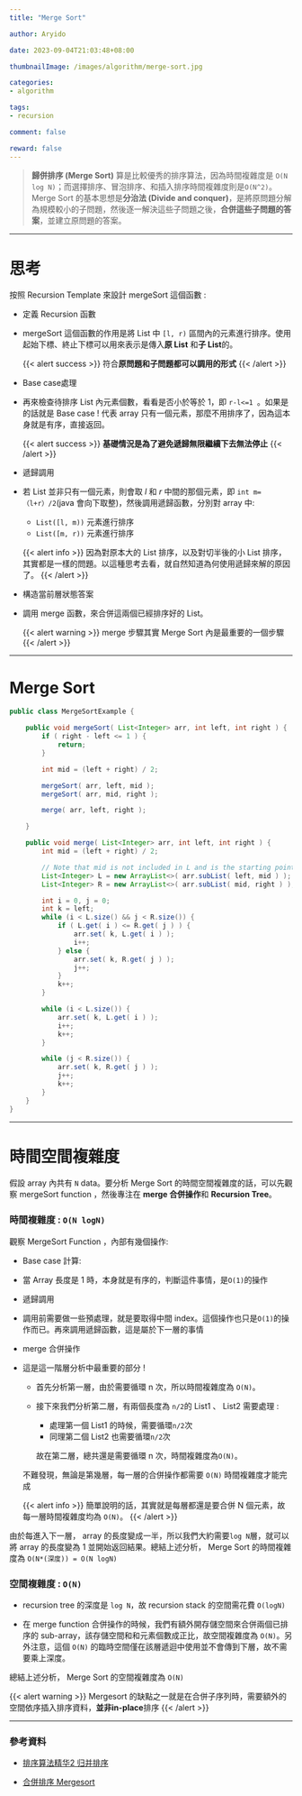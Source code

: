 ```yaml
---
title: "Merge Sort"

author: Aryido

date: 2023-09-04T21:03:48+08:00

thumbnailImage: /images/algorithm/merge-sort.jpg

categories:
- algorithm

tags:
- recursion

comment: false

reward: false
---
```

<!--BODY-->
> **歸併排序 (Merge Sort)** 算是比較優秀的排序算法，因為時間複雜度是 ```O(N log N)```；而選擇排序、冒泡排序、和插入排序時間複雜度則是```O(N^2)```。 Merge Sort 的基本思想是**分治法 (Divide and conquer)**，是將原問題分解為規模較小的子問題，然後逐一解決這些子問題之後，**合併這些子問題的答案**，並建立原問題的答案。

<!--more-->
---

# 思考
按照 Recursion Template 來設計 mergeSort 這個函數 :

- 定義 Recursion 函數
-
	mergeSort 這個函數的作用是將 List 中 ```[l, r)``` 區間內的元素進行排序。使用起始下標、終止下標可以用來表示是傳入**原 List** 和**子 List**的。

	{{< alert success >}}
符合**原問題和子問題都可以調用的形式**
	{{< /alert >}}

- Base case處理
-
	再來檢查待排序 List 內元素個數，看看是否小於等於 1，即  ```r-l<=1 ```。如果是的話就是 Base case ! 代表 array 只有一個元素，那麼不用排序了，因為這本身就是有序，直接返回。

	{{< alert success >}}
**基礎情況是為了避免遞歸無限繼續下去無法停止**
	{{< /alert >}}

- 遞歸調用
-
	若 List 並非只有一個元素，則會取 *l* 和 *r* 中間的那個元素，即  ```int m=（l+r）/2```(java 會向下取整)，然後調用遞歸函數，分別對 array 中:
    - ```List([l, m))``` 元素進行排序
    - ```List([m, r))``` 元素進行排序

	{{< alert info >}}
因為對原本大的 List 排序，以及對切半後的小 List 排序，其實都是一樣的問題。以這種思考去看，就自然知道為何使用遞歸來解的原因了。
	{{< /alert >}}


- 構造當前層狀態答案
-
  調用 merge 函數，來合併這兩個已經排序好的 List。

	{{< alert warning >}}
merge 步驟其實 Merge Sort 內是最重要的一個步驟
	{{< /alert >}}

---

# Merge Sort

```java
public class MergeSortExample {

	public void mergeSort( List<Integer> arr, int left, int right ) {
		if ( right - left <= 1 ) {
			return;
		}

		int mid = (left + right) / 2;

		mergeSort( arr, left, mid );
		mergeSort( arr, mid, right );

		merge( arr, left, right );

	}

	public void merge( List<Integer> arr, int left, int right ) {
		int mid = (left + right) / 2;

		// Note that mid is not included in L and is the starting point for R
		List<Integer> L = new ArrayList<>( arr.subList( left, mid ) );
		List<Integer> R = new ArrayList<>( arr.subList( mid, right ) );

		int i = 0, j = 0;
		int k = left;
		while (i < L.size() && j < R.size()) {
			if ( L.get( i ) <= R.get( j ) ) {
				arr.set( k, L.get( i ) );
				i++;
			} else {
				arr.set( k, R.get( j ) );
				j++;
			}
			k++;
		}

		while (i < L.size()) {
			arr.set( k, L.get( i ) );
			i++;
			k++;
		}

		while (j < R.size()) {
			arr.set( k, R.get( j ) );
			j++;
			k++;
		}
	}
}
```
---

# 時間空間複雜度
假設 array 內共有 ```N``` data。要分析 Merge Sort 的時間空間複雜度的話，可以先觀察 mergeSort function ，然後專注在 **merge 合併操作**和 **Recursion Tree**。

### 時間複雜度 : ```O(N logN)```

觀察 MergeSort Function ，內部有幾個操作:
- Base case 計算:
-
  當 Array 長度是 1 時，本身就是有序的，判斷這件事情，是```O(1)```的操作
- 遞歸調用
-
  調用前需要做一些預處理，就是要取得中間 index。這個操作也只是```O(1)```的操作而已。再來調用遞歸函數，這是屬於下一層的事情
- merge 合併操作
-
  這是這一階層分析中最重要的部分 !

	- 首先分析第一層，由於需要循環 n 次，所以時間複雜度為 ```O(N)```。
	- 接下來我們分析第二層，有兩個長度為 ```n/2```的 List1 、 List2 需要處理 :
    	- 處理第一個  List1 的時候，需要循環```n/2```次
    	- 同理第二個 List2 也需要循環```n/2```次

		故在第二層，總共還是需要循環 n 次，時間複雜度為```O(N)```。

	不難發現，無論是第幾層，每一層的合併操作都需要 ```O(N)``` 時間複雜度才能完成

	{{< alert info >}}
簡單說明的話，其實就是每層都還是要合併 N 個元素，故每一層時間複雜度均為 ```O(N)```。
	{{< /alert >}}


由於每進入下一層， array 的長度變成一半，所以我們大約需要```log N```層，就可以將 array 的長度變為 1 並開始返回結果。總結上述分析， Merge Sort 的時間複雜度為 ```O(N*(深度)) = O(N logN)```


### 空間複雜度 :  ```O(N)```
- recursion tree 的深度是 ```log N```，故 recursion stack 的空間需花費 ```O(logN)```

- 在 merge function 合併操作的時候，我們有額外開存儲空間來合併兩個已排序的 sub-array，該存儲空間和和元素個數成正比，故空間複雜度為 ```O(N)```。另外注意，這個 ```O(N)``` 的臨時空間僅在該層遞迴中使用並不會傳到下層，故不需要乘上深度。

總結上述分析， Merge Sort 的空間複雜度為 ```O(N)```

{{< alert warning >}}
Mergesort 的缺點之一就是在合併子序列時，需要額外的空間依序插入排序資料，**並非in-place**排序
{{< /alert >}}


---

### 參考資料

- [排序算法精华2 归并排序](https://www.youtube.com/watch?v=KAgkvtKMbwY)

- [合併排序 Mergesort](https://rust-algo.club/sorting/mergesort/)



